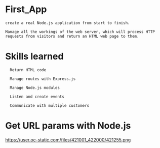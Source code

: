 # First_App

	create a real Node.js application from start to finish.
	
	Manage all the workings of the web server, which will process HTTP requests from visitors and return an HTML web page to them.


# Skills learned 

	  Return HTML code

	  Manage routes with Express.js

	  Manage Node.js modules

	  Listen and create events

	  Communicate with multiple customers
	  
# Get URL  params with Node.js

   https://user.oc-static.com/files/421001_422000/421255.png
